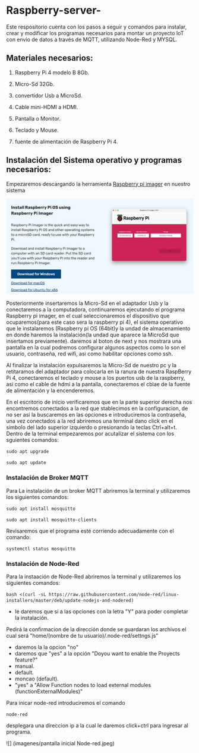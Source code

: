 # Raspberry-server-
Este respositorio cuenta con los pasos a seguir y comandos para instalar, crear y modificar los programas necesarios para montar un proyecto IoT con envio de datos a través de MQTT, utilizando Node-Red y MYSQL.

## Materiales necesarios:

1. Raspberry Pi 4 modelo B 8Gb.

2. Micro-Sd 32Gb.

3. convertidor Usb a MicroSd.

5. Cable mini-HDMI a HDMI.

6. Pantalla o Monitor.

7. Teclado y Mouse.

8. fuente de alimentación de Raspberry Pi 4.

## Instalación del Sistema operativo y programas necesarios:

Empezaremos descargando la herramienta [Raspberry pi imager](https://www.raspberrypi.com/software/) en nuestro sistema

![](imagenes/RaspberrypiImager.JPG)

Posteriormente insertaremos la Micro-Sd en el adaptador Usb y la conectaremos a la computadora, continuaremos ejecutando el programa Raspberry pi imager, en el cual seleccionaremos el dispositivo que ocuparemos(para este caso sera la raspberry pi 4), el sistema operativo que le instalaremos (Raspberry pi OS (64bit)y la undad de almacenamiento en donde haremos la instalación(la undad que aparece la MicroSd que insertamos previamente). daremos al boton de next y nos mostrara una pantalla en la cual podremos configurar algunos aspectos como lo son el usuario, contraseña, red wifi, asi como habilitar opciones como ssh.

Al finalizar la instalación expulsaremos la Micro-Sd de nuestro pc y la retitaramos del adaptador para colocarla en la ranura de nuestra RaspBerry Pi 4, conectaremos el teclado y mouse a los puertos usb de la raspberry, asi como el cable de hdmi a la pantalla, conectaremos el cblae de la fuente de alimentación y la encenderemos.

En el escritorio de inicio verificaremos que en la parte superior derecha nos encontremos conectados a la red que stablecimos en la configuracion, de no ser asi la buscaremos en las opciones e introduciremos la contraseña, una vez conectados a la red abriremos una terminal dano click en el simbolo del lado superior izquierdo o presionando la teclas Ctrl+alt+t.
Dentro de la terminal empezaremos por acutalizar el sistema con los sguientes comandos:
```
sudo apt upgrade

```
```
sudo apt update

```
### Instalación de Broker MQTT

Para La instalación de un broker MQTT abriremos la terminal y utilizaremos los siguientes comandos:
```
sudo apt install mosquitto

```
```
sudo apt install mosquitto-clients

```

Revisaremos que el programa esté corriendo adecuadamente con el comando: 
```
systemctl status mosquitto

```
### Instalación de Node-Red

Para la instaación de Node-Red abriremos la terminal y utilizaremos los siguientes comandos:

```
bash <(curl -sL https://raw.githubusercontent.com/node-red/linux-installers/master/deb/update-nodejs-and-nodered)

```
 - le daremos que si a las opciones con la letra "Y" para poder completar la instalación. 

Pedirá la confirmacion de la dirección donde se guardaran los archivos el cual será "home/(nombre de tu usuario)/.node-red/settngs.js"

 - daremos la la opcion "no"
 - daremos que "yes" a la opción "Doyou want to enable the Proyects feature?"
 - manual.
 - default. 
 - moncao (default).
 - "yes"  a "Allow Function nodes to load external modules (functionExternalModules)"

Para inicar node-red introduciremos el comando 
```
node-red

```
desplegara una direccion ip a la cual le daremos click+ctrl para ingresar al programa.

![] (imagenes/pantalla inicial Node-red.jpeg)


